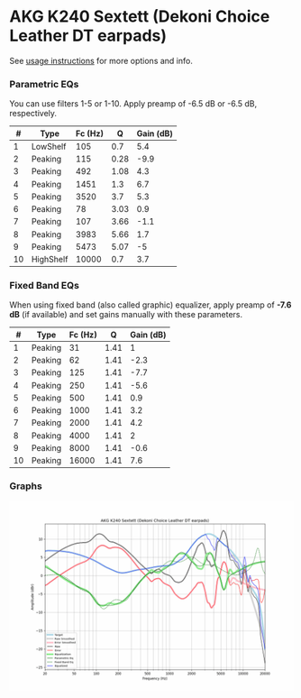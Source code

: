 # AKG K240 Sextett (Dekoni Choice Leather DT earpads)
See [usage instructions](https://github.com/jaakkopasanen/AutoEq#usage) for more options and info.

### Parametric EQs
You can use filters 1-5 or 1-10. Apply preamp of -6.5 dB or -6.5 dB, respectively.

|   # | Type      |   Fc (Hz) |    Q |   Gain (dB) |
|-----|-----------|-----------|------|-------------|
|   1 | LowShelf  |       105 | 0.7  |         5.4 |
|   2 | Peaking   |       115 | 0.28 |        -9.9 |
|   3 | Peaking   |       492 | 1.08 |         4.3 |
|   4 | Peaking   |      1451 | 1.3  |         6.7 |
|   5 | Peaking   |      3520 | 3.7  |         5.3 |
|   6 | Peaking   |        78 | 3.03 |         0.9 |
|   7 | Peaking   |       107 | 3.66 |        -1.1 |
|   8 | Peaking   |      3983 | 5.66 |         1.7 |
|   9 | Peaking   |      5473 | 5.07 |        -5   |
|  10 | HighShelf |     10000 | 0.7  |         3.7 |

### Fixed Band EQs
When using fixed band (also called graphic) equalizer, apply preamp of **-7.6 dB** (if available) and set gains manually with these parameters.

|   # | Type    |   Fc (Hz) |    Q |   Gain (dB) |
|-----|---------|-----------|------|-------------|
|   1 | Peaking |        31 | 1.41 |         1   |
|   2 | Peaking |        62 | 1.41 |        -2.3 |
|   3 | Peaking |       125 | 1.41 |        -7.7 |
|   4 | Peaking |       250 | 1.41 |        -5.6 |
|   5 | Peaking |       500 | 1.41 |         0.9 |
|   6 | Peaking |      1000 | 1.41 |         3.2 |
|   7 | Peaking |      2000 | 1.41 |         4.2 |
|   8 | Peaking |      4000 | 1.41 |         2   |
|   9 | Peaking |      8000 | 1.41 |        -0.6 |
|  10 | Peaking |     16000 | 1.41 |         7.6 |

### Graphs
![](./AKG%20K240%20Sextett%20(Dekoni%20Choice%20Leather%20DT%20earpads).png)

